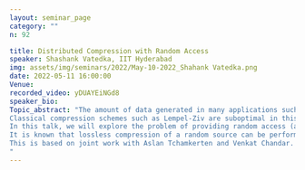```yaml
---
layout: seminar_page
category: ""
n: 92

title: Distributed Compression with Random Access
speaker: Shashank Vatedka, IIT Hyderabad
img: assets/img/seminars/2022/May-10-2022_Shahank Vatedka.png
date: 2022-05-11 16:00:00 
Venue: 
recorded_video: yDUAYEiNGd8
speaker_bio:
Topic_abstract: "The amount of data generated in many applications such as astronomy and genomics has highlighted the growing need for compression schemes that allows to interact and manipulate data directly in the compressed domain.
Classical compression schemes such as Lempel-Ziv are suboptimal in this regard since the recovery of even a single message symbol necessitates decompressing the entire source. 
In this talk, we will explore the problem of providing random access (also called local decodability or locality) in the compressed domain, where short fragments of data can be recovered without accessing the entire compressed sequence. 
It is known that lossless compression of a random source can be performed with a notion of strong locality at rates close to entropy; any individual source symbol can be decoded from a constant (independent of the length of the source sequence, n) number of compressed bits, with a vanishing in n probability of error. In contrast with the single source setup, we show that for two separately encoded correlated sources (a.k.a. the Slepian-Wolf problem), lossless compression and strong locality is generally not possible. More precisely, we show that for the class of \"confusable'' sources strong locality cannot be achieved whenever one of the sources is compressed below its entropy. In this case, irrespectively of n, the probability of error of decoding any symbol is lower bounded by 2^{-O(d)}, where d denotes the number of compressed bits accessed by the local decoder. Conversely, if the source is not confusable, strong locality is possible even if one of the sources is compressed below its entropy. 
This is based on joint work with Aslan Tchamkerten and Venkat Chandar.
"
---
```


